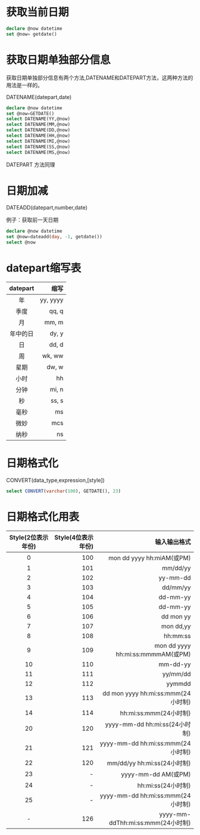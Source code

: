 # 获取当前日期
```sql
declare @now datetime
set @now= getdate()
```
# 获取日期单独部分信息

获取日期单独部分信息有两个方法,DATENAME和DATEPART方法，这两种方法的用法是一样的。

DATENAME(datepart,date)
```sql
declare @now datetime
set @now=GETDATE()
select DATENAME(YY,@now)
select DATENAME(MM,@now)
select DATENAME(DD,@now)
select DATENAME(HH,@now)
select DATENAME(MI,@now)
select DATENAME(SS,@now)
select DATENAME(MS,@now)
```
DATEPART 方法同理
# 日期加减
DATEADD(datepart,number,date)

例子：获取前一天日期

```sql
declare @now datetime
set @now=dateadd(day, -1, getdate())
select @now
```

# datepart缩写表
| datepart | 缩写|
|:------:  |--:  |
|年	      |yy, yyyy|
|季度      |qq, q|
|月	      |mm, m|
|年中的日	|dy, y|
|日	      |dd, d|
|周	      |wk, ww|
|星期	     |dw, w|
|小时	     |hh|
|分钟	     |mi, n|
|秒	      |ss, s|
|毫秒	     |ms|
|微妙	     |mcs|
|纳秒	     |ns|

# 日期格式化
CONVERT(data_type,e­xpression,[style])
```sql
select CONVERT(varchar(100), GETDATE(), 23)
```

# 日期格式化用表
|Style(2位表示年份) | Style(4位表示年份) | 输入输出格式 |
|:---------------: |------------------:|------------:|
|0 | 100 | mon dd yyyy hh:miAM(或PM) 
|1 | 101 | mm/dd/yy 
|2 | 102 | yy-mm-dd 
|3 | 103 | dd/mm/yy 
|4 | 104 | dd-mm-yy 
|5 | 105 | dd-mm-yy 
|6 | 106 | dd mon yy 
|7 | 107 | mon dd,yy 
|8 | 108 | hh:mm:ss 
|9 | 109 | mon dd yyyy hh:mi:ss:mmmmAM(或PM)
|10 | 110 | mm-dd-yy 
|11 | 111 | yy/mm/dd 
|12 | 112 | yymmdd 
|13 | 113 | dd mon yyyy hh:mi:ss:mmm(24小时制) 
|14 | 114 | hh:mi:ss:mmm(24小时制) 
|20 | 120 | yyyy-mm-dd hh:mi:ss(24小时制) 
|21 | 121 | yyyy-mm-dd hh:mi:ss:mmm(24小时制)
|22 | 120 | mm/dd/yy hh:mi:ss(24小时制) 
|23 | -   | yyyy-mm-dd AM(或PM)
|24 | -   | hh:mi:ss(24小时制)
|25 | -   | yyyy-mm-dd hh:mi:ss:mmm(24小时制)
|-  | 126 | yyyy-mm-ddThh:mi:ss:mmm(24小时制)

